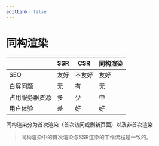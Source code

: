 ```yaml
---
editLink: false 
---
```


# 同构渲染

|                | SSR  | CSR    | 同构渲染|
|----------------|------|--------|--------|
| SEO            | 友好 | 不友好 | 友好|
| 白屏问题       | 无   | 有     | 无|
| 占用服务器资源 | 多   | 少     | 中|
| 用户体验       | 差   | 好     | 好|


同构渲染分为首次渲染（首次访问或刷新页面）以及非首次渲染

>同构渲染中的首次渲染与SSR渲染的工作流程是一致的。
